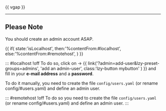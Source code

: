 
{{ vgap }}

---

## Please Note

You should create an admin account ASAP.  

{{ if( state:'isLocalhost', 
	then:'%contentFrom:#localhost',
	else:'%contentFrom:#remotehost',
	) 
}}

::: #localhost	!off
To do so, click on -> {{ link('?admin=add-user&lzy-preset-groups=admins', 'add an admin-user', class:'lzy-button mybutton' ) }} and fill in your **e-mail address** and a **password**.

To do it manually, 
you need to create the file ``config/users.yaml`` (or rename config/#users.yaml) and 
define an admin user.

::: #remotehost	!off
To do so 
you need to create the file ``config/users.yaml`` (or rename config/#users.yaml) and 
define an admin user.
:::
